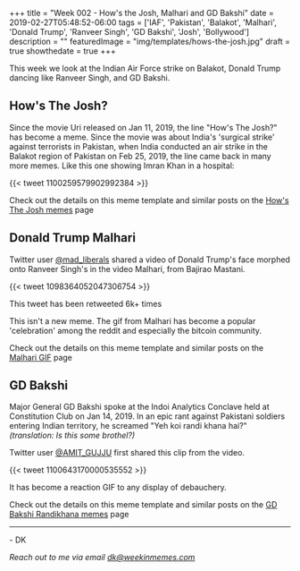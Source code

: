 +++
title = "Week 002 - How's the Josh, Malhari and GD Bakshi"
date = 2019-02-27T05:48:52-06:00
tags = ['IAF', 'Pakistan', 'Balakot', 'Malhari', 'Donald Trump', 'Ranveer Singh', 'GD Bakshi', 'Josh', 'Bollywood']
description = ""
featuredImage = "img/templates/hows-the-josh.jpg"
draft = true
showthedate = true
+++

This week we look at the Indian Air Force strike on Balakot, Donald Trump dancing like Ranveer Singh, and GD Bakshi.
<!--more-->

## How's The Josh?

Since the movie Uri released on Jan 11, 2019, the line "How's The Josh?" has become a meme. Since the movie was about India's 'surgical strike' against terrorists in Pakistan, when India conducted an air strike in the Balakot region of Pakistan on Feb 25, 2019, the line came back in many more memes. Like this one showing Imran Khan in a hospital:

{{< tweet 1100259579902992384 >}}

Check out the details on this meme template and similar posts on the [How's The Josh memes](memes/hows-the-josh#memes) page


## Donald Trump Malhari

Twitter user [@mad_liberals](https://twitter.com/mad_liberals/) shared a video of Donald Trump's face morphed onto Ranveer Singh's in the video Malhari, from Bajirao Mastani.

{{< tweet 1098364052047306754 >}}

This tweet has been retweeted 6k+ times

This isn't a new meme. The gif from Malhari has become a popular 'celebration' among the reddit and especially the bitcoin community. 

Check out the details on this meme template and similar posts on the [Malhari GIF](memes/malhari-gif#memes) page

## GD Bakshi

Major General GD Bakshi spoke at the Indoi Analytics Conclave held at Constitution Club on Jan 14, 2019. In an epic rant against Pakistani soldiers entering Indian territory, he screamed "Yeh koi randi khana hai?" *(translation: Is this some brothel?)*

Twitter user [@AMIT_GUJJU](https://twitter.com/AMIT_GUJJU/) first shared this clip from the video.

{{< tweet 1100643170000535552 >}}


It has become a reaction GIF to any display of debauchery.

Check out the details on this meme template and similar posts on the [GD Bakshi Randikhana memes](memes/gd-bakshi-randikhana#memes) page

---
\- DK

*Reach out to me via email [dk@weekinmemes.com](mailto:dk@weekinmemes.com)*

